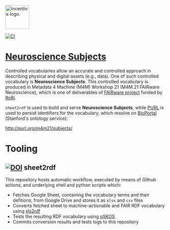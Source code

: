 <img src="https://thumb.tildacdn.com/tild3934-3732-4633-b864-646466363531/-/format/webp/FAIRware_Logo.jpg" alt="incentive logo" height="75"/>

[![CI](https://github.com/fair-data-collective/M4M-21-FAIRware-Neuroscience-Subjects/workflows/Sheet2RDF/badge.svg)](https://github.com/fair-data-collective/M4M-21-FAIRware-Neuroscience-Subjects/actions?query=workflow%3ASheet2RDF)

# [Neuroscience Subjects](http://purl.org/m4m21/subjects/)

Controlled vocabularies allow an accurate and controlled approach in describing physical and digital assets (e.g., data). One of such controlled vocabulary is **Neuroscience Subjects**. This controlled vocabulary is produced in Metadata 4 Machine (M4M) Workshop 21 (M4M.21 FAIRware Neuroscience), which is one of deliverables of [FAIRware project](https://researchonresearch.org/projects#!/tab/273951116-3) funded by [RoRi](https://researchonresearch.org/).

`sheet2rdf` is used to build and serve **Neuroscience Subjects**, while [PURL](https://archive.org/services/purl/) is used to persist identifiers for the vocabulary, which resolve on [BioPortal](bioportal.bioontology.org/) (Stanford's ontology service):

http://purl.org/m4m21/subjects/

# Tooling

## [![DOI](https://zenodo.org/badge/327900313.svg)](https://zenodo.org/badge/latestdoi/327900313) sheet2rdf

This repository hosts automatic workflow, executed by means of Github actions, and underlying shell and python scripts which:

- Fetches Google Sheet, containing the vocabulary terms and their defitions, from Google Drive and stores it as `xlsx` and `csv` files
- Converts fetched sheet to machine-actionable and FAIR RDF vocabulary using [xls2rdf](https://github.com/sparna-git/xls2rdf)
- Tests the resulting RDF vocabulary using [qSKOS](https://github.com/cmader/qSKOS/)
- Commits conversion results and tests logs to this repository
